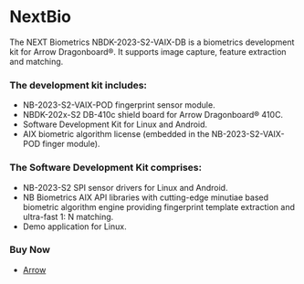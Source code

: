 <!--
---
name: NextBio NB-2023-S2
class: board
type: Mezzanine
description: NB-2023-S2-VAIX Finger Print Sensor for 96Boards
url: https://www.96boards.org/product/arrow-nextbio/
github: https://github.com/96boards/documentation/tree/master/mezzanine/arrow-nextbio
schematic: https://github.com/96boards/documentation/raw/master/mezzanine/arrow-nextbio/files/nbdk-2023-s2-vaix-db-development-kit-user-guide-v1.2.pdf
buy: https://www.arrow.com/en/products/nbdk-2023-s2-vaix-db/next-biometrics-group-asa
image: 'nextbio.jpg'
pincount: 40
power:
  '37':
ground:
  '1':
  '2':
  '39':
  '40':
pin:
  '8':
    mode: spi
  '10':
    mode: spi
  '12':
    mode: spi
  '14':
    mode: spi
  '24':
    mode: gpio
  '26':
    mode: gpio

-->

# NextBio
The NEXT Biometrics NBDK-2023-S2-VAIX-DB is a biometrics development kit for Arrow Dragonboard®. It supports image capture, feature extraction and matching.

### The development kit includes:
- NB-2023-S2-VAIX-POD fingerprint sensor module.
- NBDK-202x-S2 DB-410c shield board for Arrow Dragonboard® 410C.
- Software Development Kit for Linux and Android.
- AIX biometric algorithm license (embedded in the NB-2023-S2-VAIX-POD finger module).

### The Software Development Kit comprises:
- NB-2023-S2 SPI sensor drivers for Linux and Android.
- NB Biometrics AIX API libraries with cutting-edge minutiae based biometric algorithm engine providing fingerprint template extraction and ultra-fast 1: N matching.
- Demo application for Linux.

### Buy Now

- [Arrow](https://www.arrow.com/en/products/nbdk-2023-s2-vaix-db/next-biometrics-group-asa)

